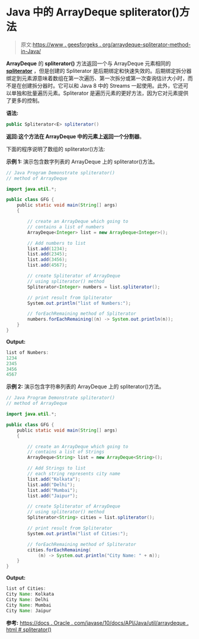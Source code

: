 # Java 中的 ArrayDeque spliterator()方法

> 原文:[https://www . geesforgeks . org/arraydeque-spliterator-method-in-Java/](https://www.geeksforgeeks.org/arraydeque-spliterator-method-in-java/)

**ArrayDeque** 的 **spliterator()** 方法返回一个与 ArrayDeque 元素相同的 **[spliterator](https://www.geeksforgeeks.org/java-util-interface-spliterator-java8/)** ，但是创建的 Spliterator 是后期绑定和快速失效的。后期绑定拆分器绑定到元素源意味着数组在第一次遍历、第一次拆分或第一次查询估计大小时，而不是在创建拆分器时。它可以和 Java 8 中的 Streams 一起使用。此外，它还可以单独和批量遍历元素。Spliterator 是遍历元素的更好方法，因为它对元素提供了更多的控制。

**语法:**

```java
public Spliterator<E> spliterator()
```

**返回:**这个方法在 ArrayDeque 中的元素上返回一个**分割器**。

下面的程序说明了数组的 spliterator()方法:

**示例 1:** 演示包含数字列表的 ArrayDeque 上的 spliterator()方法。

```java
// Java Program Demonstrate spliterator()
// method of ArrayDeque

import java.util.*;

public class GFG {
    public static void main(String[] args)
    {

        // create an ArrayDeque which going to
        // contains a list of numbers
        ArrayDeque<Integer> list = new ArrayDeque<Integer>();

        // Add numbers to list
        list.add(1234);
        list.add(2345);
        list.add(3456);
        list.add(4567);

        // create Spliterator of ArrayDeque
        // using spliterator() method
        Spliterator<Integer> numbers = list.spliterator();

        // print result from Spliterator
        System.out.println("list of Numbers:");

        // forEachRemaining method of Spliterator
        numbers.forEachRemaining((n) -> System.out.println(n));
    }
}
```

**Output:**

```java
list of Numbers:
1234
2345
3456
4567

```

**示例 2:** 演示包含字符串列表的 ArrayDeque 上的 spliterator()方法。

```java
// Java Program Demonstrate spliterator()
// method of ArrayDeque

import java.util.*;

public class GFG {
    public static void main(String[] args)
    {

        // create an ArrayDeque which going to
        // contains a list of Strings
        ArrayDeque<String> list = new ArrayDeque<String>();

        // Add Strings to list
        // each string represents city name
        list.add("Kolkata");
        list.add("Delhi");
        list.add("Mumbai");
        list.add("Jaipur");

        // create Spliterator of ArrayDeque
        // using spliterator() method
        Spliterator<String> cities = list.spliterator();

        // print result from Spliterator
        System.out.println("list of Cities:");

        // forEachRemaining method of Spliterator
        cities.forEachRemaining(
            (n) -> System.out.println("City Name: " + n));
    }
}
```

**Output:**

```java
list of Cities:
City Name: Kolkata
City Name: Delhi
City Name: Mumbai
City Name: Jaipur

```

**参考:**
[https://docs . Oracle . com/javase/10/docs/API/Java/util/arraydeque . html # spliterator()](https://docs.oracle.com/javase/10/docs/api/java/util/ArrayDeque.html#spliterator())